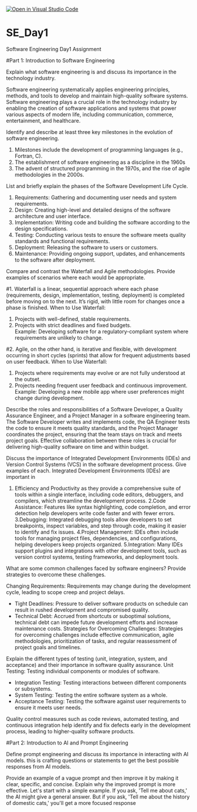 [![Open in Visual Studio Code](https://classroom.github.com/assets/open-in-vscode-2e0aaae1b6195c2367325f4f02e2d04e9abb55f0b24a779b69b11b9e10269abc.svg)](https://classroom.github.com/online_ide?assignment_repo_id=15567218&assignment_repo_type=AssignmentRepo)
# SE_Day1
Software Engineering Day1 Assignment

#Part 1: Introduction to Software Engineering

Explain what software engineering is and discuss its importance in the technology industry.

Software engineering systematically applies engineering principles, methods, and tools to develop and maintain high-quality software systems.
Software engineering plays a crucial role in the technology industry by enabling the creation of software applications and systems that power various aspects of modern life, including communication, commerce, entertainment, and healthcare.

Identify and describe at least three key milestones in the evolution of software engineering.

1. Milestones include the development of programming languages (e.g., Fortran, C).
2. The establishment of software engineering as a discipline in the 1960s
3. The advent of structured programming in the 1970s, and the rise of agile methodologies in the 2000s.

List and briefly explain the phases of the Software Development Life Cycle.
1. Requirements: Gathering and documenting user needs and system requirements.
2. Design: Creating high-level and detailed designs of the software architecture and user interface.
3. Implementation: Writing code and building the software according to the design specifications.
4. Testing: Conducting various tests to ensure the software meets quality standards and functional requirements.
5. Deployment: Releasing the software to users or customers.
6. Maintenance: Providing ongoing support, updates, and enhancements to the software after deployment.

Compare and contrast the Waterfall and Agile methodologies. Provide examples of scenarios where each would be appropriate.

#1. Waterfall is a linear, sequential approach where each phase (requirements, design, implementation, testing, deployment) is completed before moving on to the next. It’s rigid, with little room for changes once a phase is finished.
When to Use Waterfall:

1. Projects with well-defined, stable requirements.
2. Projects with strict deadlines and fixed budgets.
   <br/>
Example: Developing software for a regulatory-compliant system where requirements are unlikely to change.


#2. Agile, on the other hand, is iterative and flexible, with development occurring in short cycles (sprints) that allow for frequent adjustments based on user feedback.
When to Use Waterfall:

1. Projects where requirements may evolve or are not fully understood at the outset.
2. Projects needing frequent user feedback and continuous improvement.
   <br/>
Example: Developing a new mobile app where user preferences might change during development.





Describe the roles and responsibilities of a Software Developer, a Quality Assurance Engineer, and a Project Manager in a software engineering team.
The Software Developer writes and implements code, the QA Engineer tests the code to ensure it meets quality standards, and the Project Manager coordinates the project, ensuring that the team stays on track and meets project goals. Effective collaboration between these roles is crucial for delivering high-quality software on time and within budget.

Discuss the importance of Integrated Development Environments (IDEs) and Version Control Systems (VCS) in the software development process. Give examples of each.
Integrated Development Environments (IDEs) are important in 
1. Efficiency and Productivity as they provide a comprehensive suite of tools within a single interface, including code editors, debuggers, and compilers, which streamline the development process.
2.Code Assistance: Features like syntax highlighting, code completion, and error detection help developers write code faster and with fewer errors.
3.Debugging: Integrated debugging tools allow developers to set breakpoints, inspect variables, and step through code, making it easier to identify and fix issues.
4.Project Management: IDEs often include tools for managing project files, dependencies, and configurations, helping developers keep projects organized.
5.Integration: Many IDEs support plugins and integrations with other development tools, such as version control systems, testing frameworks, and deployment tools.

What are some common challenges faced by software engineers? Provide strategies to overcome these challenges.

Changing Requirements: Requirements may change during the development cycle, leading to scope creep and project delays.
  - Tight Deadlines: Pressure to deliver software products on schedule can result in rushed development and compromised quality.
  - Technical Debt: Accrued from shortcuts or suboptimal solutions, technical debt can impede future development efforts and increase maintenance costs.
Strategies for Overcoming Challenges: Strategies for overcoming challenges include effective communication, agile methodologies, prioritization of tasks, and regular reassessment of project goals and timelines.


Explain the different types of testing (unit, integration, system, and acceptance) and their importance in software quality assurance.
Unit Testing: Testing individual components or modules of software.
  - Integration Testing: Testing interactions between different components or subsystems.
  - System Testing: Testing the entire software system as a whole.
  - Acceptance Testing: Testing the software against user requirements to ensure it meets user needs.

 Quality control measures such as code reviews, automated testing, and continuous integration help identify and fix defects early in the development process, leading to higher-quality software products.
 
#Part 2: Introduction to AI and Prompt Engineering


Define prompt engineering and discuss its importance in interacting with AI models.
this is crafting questions or statements to get the best possible responses from AI models. 

Provide an example of a vague prompt and then improve it by making it clear, specific, and concise. Explain why the improved prompt is more effective.
Let's start with a simple example. If you ask, 'Tell me about cats,' the AI might give a general answer. 
But if you ask, 'Tell me about the history of domestic cats,' you'll get a more focused response


